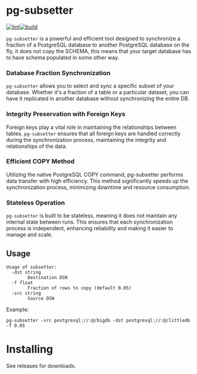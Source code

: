 # pg-subsetter

[![lint](https://github.com/teamniteo/pg-subsetter/actions/workflows/lint.yml/badge.svg)](https://github.com/teamniteo/pg-subsetter/actions/workflows/lint.yml)[![build](https://github.com/teamniteo/pg-subsetter/actions/workflows/go.yml/badge.svg)](https://github.com/teamniteo/pg-subsetter/actions/workflows/go.yml)


`pg-subsetter` is a powerful and efficient tool designed to synchronize a fraction of a PostgreSQL database to another PostgreSQL database on the fly, it does not copy the SCHEMA, this means that your target database has to have schema populated in some other way.

### Database Fraction Synchronization
`pg-subsetter` allows you to select and sync a specific subset of your database. Whether it's a fraction of a table or a particular dataset, you can have it replicated in another database without synchronizing the entire DB.

### Integrity Preservation with Foreign Keys
Foreign keys play a vital role in maintaining the relationships between tables. `pg-subsetter` ensures that all foreign keys are handled correctly during the synchronization process, maintaining the integrity and relationships of the data.

### Efficient COPY Method
Utilizing the native PostgreSQL COPY command, pg-subsetter performs data transfer with high efficiency. This method significantly speeds up the synchronization process, minimizing downtime and resource consumption.

### Stateless Operation
`pg-subsetter` is built to be stateless, meaning it does not maintain any internal state between runs. This ensures that each synchronization process is independent, enhancing reliability and making it easier to manage and scale.


## Usage

```
Usage of subsetter:
  -dst string
        Destination DSN
  -f float
        Fraction of rows to copy (default 0.05)
  -src string
        Source DSN
```


Example:

```pg-subsetter -src postgresql://:@/bigdb -dst postgresql://:@/littledb -f 0.05```

# Installing

See releases for downloads.

